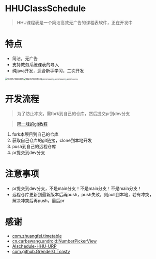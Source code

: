 # HHUClassSchedule

> HHU课程表是一个简洁高效无广告的课程表软件，正在开发中

# 特点

- 简洁，无广告
- 支持教务系统课表的导入
- 纯java开发，适合新手学习，二次开发


<img src="https://cdn.jsdelivr.net/gh/yuchenii/HHUClassSchedule/img/1623573908335.jpg" alt="1623573908335" style="zoom: 49%;" /><img src="https://cdn.jsdelivr.net/gh/yuchenii/HHUClassSchedule/img/1623573908331.jpg" alt="1623573908331" style="zoom: 49%;" /><img src="https://cdn.jsdelivr.net/gh/yuchenii/HHUClassSchedule/img/1623573908311.jpg" alt="1623573908311" style="zoom: 33%;" /><img src="https://cdn.jsdelivr.net/gh/yuchenii/HHUClassSchedule/img/1623573908317.jpg" alt="1623573908317" style="zoom: 33%;" /><img src="https://cdn.jsdelivr.net/gh/yuchenii/HHUClassSchedule/img/1623573908354.jpg" alt="1623573908354" style="zoom: 33%;" />

# 开发流程

> 为了防止冲突，需fork到自己的仓库，然后提交pr到dev分支

> [阮一峰的git教程](https://www.liaoxuefeng.com/wiki/896043488029600)

1. fork本项目到自己的仓库
2. 获取自己仓库的git链接，clone到本地开发
3. push到自己的远程仓库
4. pr提交到dev分支

# 注意事项

- pr提交到dev分支，不是main分支！不是main分支！不是main分支！
- 远程仓库更新到最新版本后再push，push失败，则pull到本地，若有冲突，解决冲突后再push，最后pr

# 感谢

- [com.zhuangfei.timetable](https://github.com/zfman/TimetableView)
- [cn.carbswang.android:NumberPickerView](https://github.com/Carbs0126/NumberPickerView)
- [AIschedule-HHU-URP](https://github.com/yuchenii/AIschedule-HHU-URP)
- [com.github.GrenderG:Toasty](https://github.com/GrenderG/Toasty)
